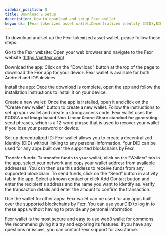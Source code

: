 ```yaml
---
sidebar_position: 0
title: Download & Setup
description: How to download and setup Fexr wallet
keywords: [Fexr tokenized asset wallet,Decentralized identity (DID),BIP-39 standard,Secure web3 wallet,Easy-to-use tokenized asset wallet,Blockchain technology,Tokenized Asset transfers,Digital identity,Fexr support,Android wallet,iOS wallet,Fexr download,Fexr setup,Fexr documentation,Tokenized Asset security]
---
```


To download and set up the Fexr tokenized asset wallet, please follow these steps:

Go to the Fexr website: Open your web browser and navigate to the Fexr website (<https://getfexr.com>).

Download the app: Click on the "Download" button at the top of the page to download the Fexr app for your device. Fexr wallet is available for both Android and iOS devices.

Install the app: Once the download is complete, open the app and follow the installation instructions to install it on your device.

Create a new wallet: Once the app is installed, open it and click on the "Create new wallet" button to create a new wallet. Follow the instructions to set up your wallet and create a strong access code. Fexr wallet uses the ECDSA and Image based Non-Linear Secret Share standard for generating seed phrases, which is a 12-word phrase that is used to recover your wallet if you lose your password or device.

Set up decentralized ID: Fexr wallet allows you to create a decentralized identity (DID) without linking to any personal information. Your DID can be used for any apps built over the supported blockchains by Fexr.

Transfer funds: To transfer funds to your wallet, click on the "Wallets" tab in the app, select your network and copy your wallet address from available addresses. You can then use this address to receive funds from any supported blockchain. To send funds, click on the "Send" button in activity tab in the app. Select a known contact or click Add Contact button and enter the recipient's address and the name you want to identify as. Verify the transaction details and enter the amount to confirm the transaction.

Use the wallet for other apps: Fexr wallet can be used for any apps built over the supported blockchains by Fexr. You can use your DID to log in to these apps without having to provide any personal information.

Fexr wallet is the most secure and easy to use web3 wallet for commons. We recommend giving it a try and exploring its features. If you have any questions or issues, you can contact Fexr support for assistance.
